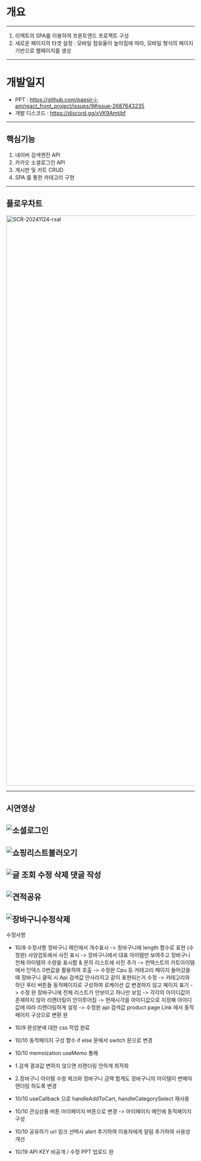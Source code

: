 # 개요
----
1. 리액트의 SPA를 이용하여 프론트엔드 프로젝트 구성
2. 새로운 페이지의 타겟 설정
: 모바일 점유율이 높아짐에 따라, 모바일 형식의 페이지 기반으로 웹페이지를 생성

----
# 개발일지
* PPT : https://github.com/paesir-i-am/react_front_project/issues/9#issue-2687643235
* 개발 디스코드 : https://discord.gg/xVK9Amtjbf
----

## 핵심기능
1. 네이버 검색엔진 API
2. 카카오 소셜로그인 API
3. 게시판 및 카트 CRUD
4. SPA 를 통한 카테고리 구현
----

## 플로우차트

<img width="1525" alt="SCR-20241124-rxal" src="https://github.com/user-attachments/assets/9f4c8d81-add5-4ab5-b8b2-3da19ed12274">

----

## 시연영상

![소셜로그인](https://github.com/user-attachments/assets/1f477d10-88b4-492b-98e5-dbbcd7314ad0)
----
![쇼핑리스트불러오기](https://github.com/user-attachments/assets/2fb84ee3-46c5-47f7-98ae-71e17bdb79c0)
----
![글 조회 수정 삭제 댓글 작성 ](https://github.com/user-attachments/assets/338a4088-f7d3-4754-867f-46b7b465f85d)
----
![견적공유](https://github.com/user-attachments/assets/ce722728-b7a9-4c46-8831-b03bbcd13d13)
----
![장바구니수정삭제](https://github.com/user-attachments/assets/858c6a6f-a853-4fd3-9ae7-ef8baae2e567)
----














수정사항
   *   10/8 수정사항
        장바구니 메인에서 개수표시 -> 장바구니에 length 함수로 표현 (수정완)
        사양검토에서 사진 표시 -> 장바구니에서 대표 아이템만 보여주고 장바구니 전체 아이템의 수량을 표시함 & 문의 리스트에 사진 추가
        -> 컨텍스트의 카트아이템에서 인덱스 0번값을 활용하여 호출  -> 수정완
        Cpu 등 카테고리 페이지 들어갔을 때 장바구니 클릭 시 Api 검색값 안사라지고 같이 표현되는거 수정
        -> 카테고리와 하단 푸터 버튼들 동적페이지로 구성하여 로케이션 값 변경하지 않고 페이지 표기 -> 수정 완
        장바구니에 전체 리스트가 안보이고 하나만 보임
        -> 각각의 아이디값이 존재하지 않아 리랜더링이 안이루어짐
        -> 현재시각을 아이디값으로 지정해 아이디값에 따라 리랜더링하게 설정 -> 수정완
        api 검색값 product page Link 에서 동적페이지 구성으로 변환 완
   *  10/9 완성분에 대한 css 작업 완료
   *  10/10 동적페이지 구성 함수 if else 문에서 switch 문으로 변경
   *  10/10 memoization useMemo 통해
   *    1.검색 결과값 변하지 않으면 리랜더링 안하게 최적화
   *    2.장바구니 아이템 수량 체크와 장바구니 금액 합계도 장바구니의 아이템이 변해야 랜더링 하도록 변경
   *  10/10 useCallback 으로 handleAddToCart, handleCategorySelect 재사용
   *  10/10 관심상품 버튼 마이페이지 버튼으로 변경 -> 마이페이지 메인에 동적페이지 구성
   *  10/10 공유하기 url 링크 선택시 alert 추가하여 이용자에게 알림 추가하여 사용성 개선


* 10/19 API KEY 비공개 / 수정 PPT 업로드 완
